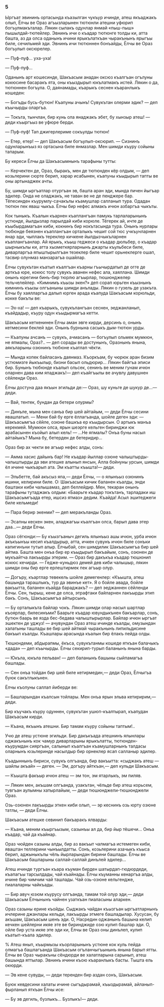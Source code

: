 ### 5

Ыргъат эвининъ ортасында къазылган чукъур ичинде, атеш якъаджакъ олып, Ёлчы ве Ораз агъызларынен тютюнли атешни уфюрип богъулмакъталар.
Лякин сылакъ одунлар янмай «пыш-пыш» пышылдай-тютейлер.
Эвнинъ ичи о къадар тютюнге толды ки, атта башта, аз да олса оданынъ ичини ярыкълаткъан чыракънынъ ярыгъы биле, сечильмей эди.
Эвнинъ ичи тютюннен бонъайды, Ёлчы ве Ораз богъулып оксюрелер.

— Пуф-пуф... уха-уха!

— Пуф-пуф...

Оданынъ арт кошесинде, Шакъасым анадан оксюз къалгъан огълуны кокюсине басаракъ ята, оны къыздырып юкълатмакъ истей.
Лякин о да, тютюннен богъула.
О, даянамады, къарыкъ сеснен къаранлыкъ кошеден:

— Богъды бусь-бутюн!
Къапуны ачынъ!
Сувукътан олерми эдик? — деп къычырды оларгъа.

— Токъта, тынчлан, бир кунь ола янаджакъ эбет, бу хынзыр атеш! — деди къыргъыз ве уфюре берди.

— Пуф-пуф!
Тап джигерлериме сокъулды тютюн!

— Етер, етер! — деп Шакъасым богъулып-оксюрип. — Сизнинъ одунларынъыз яз ортасына биле янмазлар.
Мен шимди къуру сойыны тапарым.

Бу кереси Ёлчы да Шакъасымнынъ тарафыны тутты:

— Керчектен де, Ораз, быракъ, мен де тютюнден кёр олдым, — деп козьлерини сюрте берип, харар исабынен, къапуны къыдырып тапты ве оны артынаджек ачты.

Бу, шимди ыргъатлар отургъан эв, башта аран эди, мында пичен йыгъар эдилер.
Онда не оладжакъ, не таван ве не де пенджере бар.
Тёпесинден къурумлу-сачакълы къамушлар салланып тура.
Одадан тютюн пек яваш чыкъа.
Ёлчы бир нефес алмакъ ичюн азбаргъа чыкъты.

Кок тыныкъ.
Къалын къарнен къаплангъан памукь тарлаларынынъ устюнде, йылдызлар парылдай киби корюле.
Тёгерек ай, ичте де къыбырдамагъан киби, кокнинъ бир нокътасында тура.
Онынъ нурлары тюбюнде беязнен къаплангъан орталыкъ чешит сой тюс учкъунларнен янар эди, чыплакъ тереклер кичкене йылдызчыкъларнен къаплангъанлар.
Ай ярыкъ, къыш геджеси о къадар дюльбер, о къадар шырныкълы ки, атта хызметкярларнынъ джарты къульбеси биле, диварларгъа япыштырылгъан тезеклер биле чешит орьнеклерге ошап, тасвир олунмаз манзарагъа ошайлар.

Ёлчы сувукътан къатып къалгъан къарны гъычырдатып де огге де арткъа юре, кокюс толу сувукъ аванен нефес ала, хаяллана.
Шимди онынъ юрегини бинъ-бир тюрлю агъырлар, тюшюнджелер тельчелейлер.
«Кимнимъ къызы экен?» деп сорап юрьген къызнынъ кимнинъ къызы олгъаныны шимди анълады.
Лякин о гузель де узакъта.
Ёлчы бу хаялларгъа далып юрген арада къапуда Шакъасым корюльди, кокке бакъты ве:

— Эх-ха! — деп къарыкъ, сувукълангъан сеснен, эеджанланып, къайдадыр, къуру одун къыдырмагъа кетти.

Шакъасым кеткенинен Ёлчы аман эвге кирди, дерсинъ о, онынъ кетмесини беклей эди.
Онынъ бурнына сасыкъ дым-тютюн урды.

— Къапуны ачсанъ — сувукъ, ачмасанъ — богъулып ольмек мумкюн, не япмалы, Ораз?.. — деп сорады ве достунынъ, Оразнынъ янына, аякъларыны озюнинъ тюбюне къатлап чёкти.

— Мында копек байласанъ даянмаз.
Къоркъам, бу чюрюк аран бизим устюмизге йыкъылыр, бизни басып ольдюрир...
Лякин байгъа эписи бир.
Бунынъ тюбюнде къалып ольсек, сенинъ ве меним гунам ичюн оларнен дава ким япаджакъ!— деп къайгъылы ве ачувлу давушнен сёйленди Ораз.

Ёлчы достуна даа якъын эгильди де:— Ораз, шу куньге де шукур де...— деди.

— Вай, тентек, бундан да бетери олурмы?

— Динъле, мына мен санъа бир шей айтайым, — деди Ёлчы сесини явашлатып.
— Мени бай бу ерге ёллагъанда, шойле деген эди: — Шакъасымгъа сёйле, озюне башкъа ер къыдырсын.
О артыкъ манъа керекмей.
Мумкюн олса, ярын шеэрге кельген биринджи юк арабасынен къойып алып кель!
— ...Не япмалы?
Онъа буны насыл айтайыкъ?
Мына бу, бетерден де бетеридир...

Ораз бир ах чекти ве агъыр нефес алды, сонъ:

— Амма хасис дайынъ бар!
Не къадар йыллар озюне чалыштырды-чалыштырды да эви атешке алынып янсын, Алла бойнуны урсын, шимди ёл ичине чыкъарып ата.
Эм къатты къышта!— деди.

— Эльбетте, бай акъсыз япа,— деди Ёлчы, — о ялынъыз озюнинъ ишини, келирини биле.
О: Шакъасым кичик баланен къалды, энди баштаки киби чалышамаз, деп беллейдир.
Мен, текаран онынъ тарафыны тутаджакъ олдым:
«Баарьге къадар токътанъ, тарладаки иш Шакъасымгъада етер, ишсиз ятмаз» дедим.
Къайда!
Асыл эшитеджеги биле кельмеди!

— Пара берир экенми? — деп меракъланды Ораз.

— Эсапны кескен экен, аладжагъы къалгъан олса, барып дава этер даа...— деди Ёлчы.

Ораз сёгюнди:— Бу къызгъаныч дегиль ялынъыз ашы ичюн, урба ичюн акъкъынъы кесип къалдырыр, атта, ичкен сувунъ ичюн биле сонъки капигинъни тутып алыр.
Ёлчыбай, сен шимдилик Шакъасымгъа бир шей айтма.
Башта мен онъа бир ер къыдырып бакъайым, сонъ, озюнен де мукъайтча лакъырды этерим.
— Ораз бир дакъкъа къадар тюшюнип кокюс кечирди.
— Гедже-куньдюз демей дев киби чалышыр, лякин шимди оны бир ерге ерлештирмек пек агъыр олур.

— Догъру, къартлар тевекель шойле демегенлер:
«Къышта, атеш башында тарашлыкъ, тур да эвинъе кет».
Я о бойле авада, бойле вакъытта, баланен къайда бараджакъ? — деп эеджаннен сёйленди Ёлчы.
Сен, тырыш, кене де олса, этрафтаки байларнен лакъырды этип бакъ.
Сонъ, Шакъасымгъа айтырсынъ.

— Бу орталыкъта байлар чокъ.
Лякин шимди олар насыл шартлар къоярлар, билесинъми?
Баарьге къадар ювундыкънен бакъарлар, сонъ, бутюн баарь ве язда бес-бедава чалыштырырлар.
Байлар ичюн ыргъат эшектен де уджуз! — ачувундан Ораз атеш ичинде къалды, омузындан халатыны ташлады ве бир шей айтмай чыракънынъ липильдисине бакъып къалды.
Къашлары арасында къалын бир ёлакъ пейда олды.

Тюшюндеми, абдырапмы, ёкъса, сувукътанмы кошеде яткъан балачыкъ «дада» — деп къычырды.
Ёлчы секирип-турып баланынъ янына барды.

— Юкъла, юкъла пельван! — деп баланынъ башыны сыйпамагъа башлады.

— Сен онъа тойдан бир шей биле кетирмедин,— деди Ораз, Ёлчыгъа буюк сакътлыкънен.

Ёлчы къолуны саллап йиберди ве:

— Башларындан къалсын тойлары.
Мен онъа ярын эльва кетиририм,— деди.

Бир къучакъ къуру одуннен, сувукътан ушюп-къалтырап, къапудан Шакъасым кирди.

— Къана, якъынъ атешни.
Бир тамам къуру сойыны таптым!..

Учю де атеш устюне эгильди.
Бир дакъкъада атешнинъ ялынлары оджакънынъ кок чамур диварларыны ярыкълатты, тютюнден-къурумдан сияргъан, салынып къалгъан къамушларнынъ талдасы оларнынъ юзьлеринде насылдыр бир орнеклер ясап салланыр эдилер.

Къадыннынъ бириси, сувукъ олгъанда, бир вакъытта: «сыджакъ атеш — шайлы акъай» — деген.
— Эм, догъру айткъан,— деп кульди Шакъасым.

— Къышта факъыр ичюн атеш — эм тон, эм ятарлыкъ, эм пиляв.

— Лякин мен, акъшам олгъанда, узакътан, чёльде бир атеш корьсем, тувгъан аулымны хатырлайым, — деди тюшюнджели-тюшюнджели Ораз.

Озь-озюнен лакъырды эткен киби олып, — эр кеснинъ озь юрту озюне татлы, — деди Ёлчы.

Шакъасым атешке севинип бакъаракъ ялварды:

— Къана, меним къыргъызым, сазынъы ал да, бир йыр тёшечи...
Онъа къадар, чай да къайнар.

Ораз чюйден сазыны алды, бир аз вакъыт чалмагъа истемеген киби, яваштан теллерини чынъылдатты.
Сонъ, козьлерини азачыкъ къыса берип, аджыныкълы чёль йырларындан бирини башлады.
Ёлчы ве Шакъасым башларыны саллай-саллай динълей эдилер...

Атеш ичинде тургъан къара къуман бирден шатырдап-гюдюрдеди, къапагъы тарсылдады, чай къайнады.
Ёлчы къуманны кенаргъа алды, ичине бир чимчим чай ташлады.
Чай озь-озюне кельгендже, пиалаларны чайкъады.

— Бир авуч юзюм къурусу олгъанда, тамам той олур эди,— деди Шакъасым Ёлчынынъ чайнен узаткъан пиаласыны аларкен.

Ораз сазыны ерине къойды.
Сыджакъ чайдан къызгъан ыргъатларнынъ ичлерине джанлары кельди, лакъырды этмеге башладылар.
Хусусан, бу акъшам, Шакъасым шенъ эди.
О, Насредин оджанынъ башына келип кечкен шейлерни икяе эте ве биринджиде озю кулип башлар эди.
О, ойле бир уста икяе эте эди ки, Ёлчы ве Ораз оны динълеп, кулип къатып-къала эдилер.

% Атеш янып, къырмызы къорларынынъ устюне кок куль пейда олмагъа башлагъанда Шакъасым огъланчыгъынынъ янына барып ятты.
Ёлчы ве Ораз чыракъны сёндюрди ве халатларына сарынып, атеш башында яттылар.
Эвнинъ ичини къою къаранлыкъ басты.
Тышта ель окюрди.

— Эв кене сувуды, — деди теренден бир аздан сонъ, Шакъасым.

Буюк кевдесини халаты ичине сыгъдырамай, къыздырамай, айланып-фырланып яткъан Ёлчы исе:

— Бу эв дегиль, бузлыкъ...
Бузлыкъ!— деди.
